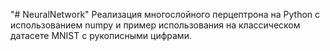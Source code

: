 "# NeuralNetwork" 
Реализация многослойного перцептрона на Python с использованием numpy и пример использования на классическом датасете MNIST с рукописными цифрами.

